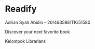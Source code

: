 # Readify

Adrian Syah Abidin - 20/463588/TK/51580

Discover your next favorite book

Kelompok Librarians
